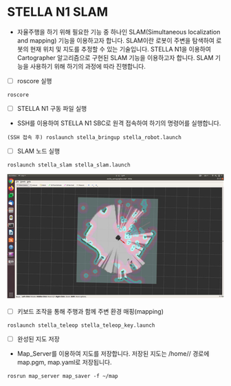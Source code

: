 # STELLA N1 SLAM

* 자율주행을 하기 위해 필요한 기능 중 하나인 SLAM\(Simultaneous localization and mapping\) 기능을 이용하고자 합니다. SLAM이란 로봇이 주변을 탐색하여 로봇의 현재 위치 및 지도를 추정할 수 있는 기술입니다. STELLA N1을 이용하여 Cartographer 알고리즘으로 구현된 SLAM 기능을 이용하고자 합니다. SLAM 기능을 사용하기 위해 하기의 과정에 따라 진행합니다.



* [ ] roscore 실행 

```text
roscore
```



* [ ] STELLA N1 구동 파일 실행 
* SSH를 이용하여 STELLA N1 SBC로 원격 접속하여 하기의 명령어를 실행합니다.

```text
(SSH 접속 후) roslaunch stella_bringup stella_robot.launch
```



* [ ] SLAM 노드 실행

```text
roslaunch stella_slam stella_slam.launch
```

![ ](../.gitbook/assets/024.png)

* [ ] 키보드 조작을 통해 주행과 함께 주변 환경 매핑\(mapping\)

```text
roslaunch stella_teleop stella_teleop_key.launch
```



* [ ] 완성된 지도 저장 
* Map\_Server를 이용하여 지도를 저장합니다. 저장된 지도는 /home// 경로에 map.pgm, map.yaml로 저장됩니다.

```text
rosrun map_server map_saver -f ~/map
```



